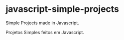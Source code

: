 # javascript-simple-projects
 Simple Projects made in Javascript.

 Projetos Simples feitos em Javascript.
